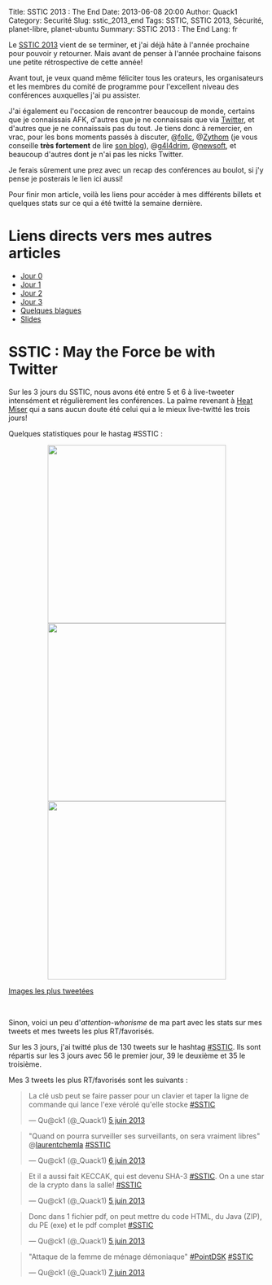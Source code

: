 Title: SSTIC 2013 : The End
Date: 2013-06-08 20:00
Author: Quack1
Category: Securité
Slug: sstic_2013_end
Tags: SSTIC, SSTIC 2013, Sécurité, planet-libre, planet-ubuntu
Summary:  SSTIC 2013 : The End
Lang: fr

Le [SSTIC 2013](/category/SSTIC.html) vient de se terminer, et j'ai déjà hâte à l'année prochaine pour pouvoir y retourner. Mais avant de penser à l'année prochaine faisons une petite rétrospective de cette année!

Avant tout, je veux quand même féliciter tous les orateurs, les organisateurs et les membres du comité de programme pour l'excellent niveau des conférences auxquelles j'ai pu assister. 

J'ai également eu l'occasion de rencontrer beaucoup de monde, certains que je connaissais AFK, d'autres que je ne connaissais que via [Twitter](https://twitter.com/_Quack1), et d'autres que je ne connaissais pas du tout. Je tiens donc à remercier, en vrac, pour les bons moments passés à discuter, @[follc](https://twitter.com/follc), @[Zythom](https://twitter.com/Zythom) (je vous conseille **très fortement** de lire [son blog](http://zythom.blogspot.com)), @[g4l4drim](https://twitter.com/g4l4drim), @[newsoft](https://twitter.com/newsoft), et beaucoup d'autres dont je n'ai pas les nicks Twitter.

Je ferais sûrement une prez avec un recap des conférences au boulot, si j'y pense je posterais le lien ici aussi!

Pour finir mon article, voilà les liens pour accéder à mes différents billets et quelques stats sur ce qui a été twitté la semaine dernière.

# Liens directs vers mes autres articles

- [Jour 0](/sstic_2013_0.html)
- [Jour 1](/sstic_2013_1.html)
- [Jour 2](/sstic_2013_2.html)
- [Jour 3](/sstic_2013_3.html)
- [Quelques blagues](/sstic_2013_vannes.html)
- [Slides](/sstic_2013_slides.html)

# SSTIC : May the Force be with Twitter

Sur les 3 jours du SSTIC, nous avons été entre 5 et 6 à live-tweeter intensément et régulièrement les conférences. La palme revenant à [Heat Miser](https://twitter.com/H_Miser) qui a sans aucun doute été celui qui a le mieux live-twitté les trois jours!

Quelques statistiques pour le hastag #SSTIC :

<div align=center><a href="static/upload/sstic_2013_end_authors.png"><img src="static/upload/sstic_2013_end_authors.png" align="center" width="350"/></a></div>

<div align=center><a href="static/upload/sstic_2013_end_clients.png"><img src="static/upload/sstic_2013_end_clients.png" align="center" width="350"/></a></div>

<div align=center><a href="static/upload/sstic_2013_end_number.png"><img src="static/upload/sstic_2013_end_number.png" align="center" width="350"/></a></div>

[Images les plus tweetées](http://www.tweetarchivist.com/8c7bb518/3/media)

&nbsp;

Sinon, voici un peu d'_attention-whorisme_ de ma part avec les stats sur mes tweets et mes tweets les plus RT/favorisés.

Sur les 3 jours, j'ai twitté plus de 130 tweets sur le hashtag [#SSTIC](https://twitter.com/search/realtime?q=%23sstic&src=typd). Ils sont répartis sur les 3 jours avec 56 le premier jour, 39 le deuxième et 35 le troisième.

Mes 3 tweets les plus RT/favorisés sont les suivants : 

<blockquote class="twitter-tweet" lang="fr"><p>La clé usb peut se faire passer pour un clavier et taper la ligne de commande qui lance l'exe vérolé qu'elle stocke <a href="https://twitter.com/search/%23SSTIC">#SSTIC</a></p>&mdash; Qu@ck1 (@_Quack1) <a href="https://twitter.com/_Quack1/status/342282701774143490">5 juin 2013</a></blockquote>

<blockquote class="twitter-tweet" lang="fr"><p>"Quand on pourra surveiller ses surveillants, on sera vraiment libres" @<a href="https://twitter.com/laurentchemla">laurentchemla</a> <a href="https://twitter.com/search/%23SSTIC">#SSTIC</a></p>&mdash; Qu@ck1 (@_Quack1) <a href="https://twitter.com/_Quack1/status/342584488167108609">6 juin 2013</a></blockquote>

<blockquote class="twitter-tweet" lang="fr"><p>Et il a aussi fait KECCAK, qui est devenu SHA-3 <a href="https://twitter.com/search/%23SSTIC">#SSTIC</a>. On a une star de la crypto dans la salle! <a href="https://twitter.com/search/%23SSTIC">#SSTIC</a></p>&mdash; Qu@ck1 (@_Quack1) <a href="https://twitter.com/_Quack1/status/342197663405588480">5 juin 2013</a></blockquote>

<blockquote class="twitter-tweet" lang="fr"><p>Donc dans 1 fichier pdf, on peut mettre du code HTML, du Java (ZIP), du PE (exe) et le pdf complet <a href="https://twitter.com/search/%23SSTIC">#SSTIC</a></p>&mdash; Qu@ck1 (@_Quack1) <a href="https://twitter.com/_Quack1/status/342222366488817665">5 juin 2013</a></blockquote>

<blockquote class="twitter-tweet" lang="fr"><p>"Attaque de la femme de ménage démoniaque" <a href="https://twitter.com/search/%23PointDSK">#PointDSK</a> <a href="https://twitter.com/search/%23SSTIC">#SSTIC</a></p>&mdash; Qu@ck1 (@_Quack1) <a href="https://twitter.com/_Quack1/status/342990091679059968">7 juin 2013</a></blockquote>

<script async src="//platform.twitter.com/widgets.js" charset="utf-8"></script>